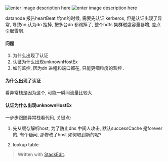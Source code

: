 
![enter image description here](https://drive.google.com/uc?id=1qSuwj042SNRrOlz6P39Yif_Ysd9-1YOE)
![enter image description here](https://drive.google.com/uc?id=15ks42HSeesB5DtYTAlIAKjDgyw7fDBZB)

datanode 报告heartBeat 给nn的时候, 需要先认证 kerberos, 但是认证出现了异常, 导致nn 认为dn 挂掉, 把多台dn 都踢掉了, 整个hdfs 集群磁盘容量暴增, 差点引起雪崩. 

#### 问题
1. 为什么出现了认证
2. 认证为什么出现unknownHostEx
3. 如何监控, 因为dn 进程和端口都在, 只能更细粒度的监控 .

#### 为什么出现了认证
看异常栈是因为这个, 可能一瞬间流量比较大

#### 认证为什么出现unknownHostEx
一步步跟随异常栈看代码, 关键点:
 1. 先从缓存解析host, 为了防止dns 中间人攻击, 默认successCache 是forever 的, 有个疑问, 那修改了host 如何取到新的呢? 

2. lookup table

> Written with [StackEdit](https://stackedit.io/).
<!--stackedit_data:
eyJoaXN0b3J5IjpbLTc2MjIzMTMyNiw3MzA5OTgxMTZdfQ==
-->